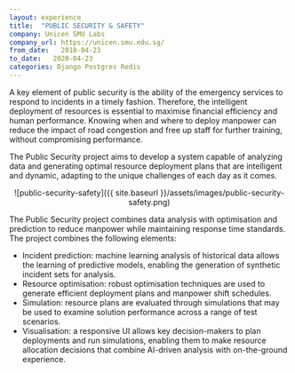 ```yaml
---
layout: experience
title:  "PUBLIC SECURITY & SAFETY"
company: Unicen SMU Labs
company_url: https://unicen.smu.edu.sg/
from_date:   2018-04-23
to_date:   2020-04-23
categories: Django Postgres Redis
---
```


A key element of public security is the ability of the emergency services to respond to incidents in a timely fashion. Therefore, the intelligent deployment of resources is essential to maximise financial efficiency and human performance. Knowing when and where to deploy manpower can reduce the impact of road congestion and free up staff for further training, without compromising performance.

The Public Security project aims to develop a system capable of analyzing data and generating optimal resource deployment plans that are intelligent and dynamic, adapting to the unique challenges of each day as it comes.

<span style="display:block;text-align:center">![public-security-safety]({{ site.baseurl }}/assets/images/public-security-safety.png)

The Public Security project combines data analysis with optimisation and prediction to reduce manpower while maintaining response time standards. The project combines the following elements:

- Incident prediction: machine learning analysis of historical data allows the learning of predictive models, enabling the generation of synthetic incident sets for analysis.
- Resource optimisation: robust optimisation techniques are used to generate efficient deployment plans and manpower shift schedules.
- Simulation: resource plans are evaluated through simulations that may be used to examine solution performance across a range of test scenarios.
- Visualisation: a responsive UI allows key decision-makers to plan deployments and run simulations, enabling them to make resource allocation decisions that combine AI-driven analysis with on-the-ground experience.

